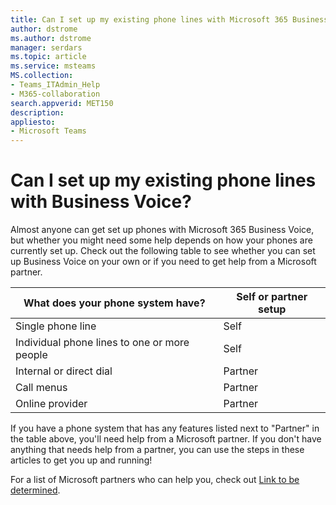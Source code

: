 ```yaml
---
title: Can I set up my existing phone lines with Microsoft 365 Business Voice?
author: dstrome 
ms.author: dstrome
manager: serdars
ms.topic: article
ms.service: msteams
MS.collection: 
- Teams_ITAdmin_Help
- M365-collaboration
search.appverid: MET150
description: 
appliesto: 
- Microsoft Teams
---
```


# Can I set up my existing phone lines with Business Voice?

Almost anyone can get set up phones with Microsoft 365 Business Voice, but whether you might need some help depends on how your phones are currently set up. Check out the following table to see whether you can set up Business Voice on your own or if you need to get help from a Microsoft partner.

| What does your phone system have?            | Self or partner setup |
|----------------------------------------------|-----------------------|
| Single phone line                            | Self                  |
| Individual phone lines to one or more people | Self                  |
| Internal or direct dial                      | Partner               |
| Call menus                                   | Partner               |
| Online provider                              | Partner               |

If you have a phone system that has any features listed next to "Partner" in the table above, you'll need help from a Microsoft partner. If you don't have anything that needs help from a partner, you can use the steps in these articles to get you up and running! 

For a list of Microsoft partners who can help you, check out [Link to be determined](https://microsoft.com).

